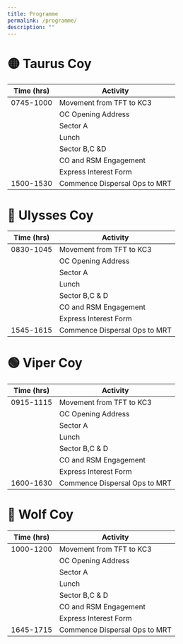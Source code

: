 ```yaml
---
title: Programme
permalink: /programme/
description: ""
---
```

# 🟡 Taurus Coy

| Time (hrs) | Activity |
| -------- | -------- |
| 0745-1000 | Movement from TFT to KC3     |
|  | OC Opening Address     |
|  | Sector A     |
|   | Lunch     |
|   | Sector B,C &D     |
|   | CO and RSM Engagement     |
|  | Express Interest Form     |
| 1500-1530 | Commence Dispersal Ops to MRT     |

# 🔴 Ulysses Coy

| Time (hrs) | Activity |
| -------- | -------- |
| 0830-1045 | Movement from TFT to KC3   |
|  | OC Opening Address     |
|   | Sector A     |
|   | Lunch     |
|  | Sector B,C & D    |
|   | CO and RSM Engagement     |
|   | Express Interest Form     |
| 1545-1615 | Commence Dispersal Ops to MRT     |

# 🟢 Viper Coy

| Time (hrs) | Activity |
| -------- | -------- |
| 0915-1115 | Movement from TFT to KC3   |
|   | OC Opening Address     |
|   | Sector A     |
|   | Lunch     |
|   | Sector B,C & D     |
|   | CO and RSM Engagement     |
|   | Express Interest Form     |
| 1600-1630 | Commence Dispersal Ops to MRT     |

# 🔵 Wolf Coy

| Time (hrs) | Activity |
| -------- | -------- |
| 1000-1200 | Movement from TFT to KC3    |
|   | OC Opening Address     |
|  | Sector A     |
|   | Lunch     |
|  | Sector B,C & D    |
|   | CO and RSM Engagement     |
|  | Express Interest Form     |
| 1645-1715 | Commence Dispersal Ops to MRT     |